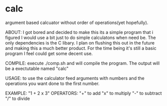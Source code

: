 # calc
argument based calcuator without order of operations(yet hopefully).

ABOUT: 
I got bored and decided to make this its a simple program that i figured I would use a bit just to do simple calculatons when need be.
The only dependencies is the C libary. I plan on flushing this out in the future and making this a much better product. For the time 
being it's still a basic program I feel could get some decent use.

COMPILE:
execute ./comp.sh and will compile the program. The output will be a exectutable named "calc" 

USAGE:
to use the calculator feed arguments with numbers and the operations you want done to the first number. 

EXAMPLE: 
"1 + 2 x 3"
OPERATORS:
"+" to add
"x" to multiply
"-" to subtract
"/" to divide
